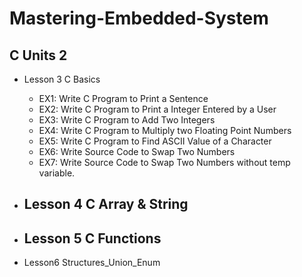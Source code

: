 # Mastering-Embedded-System

## C Units 2

  -  Lesson 3 C Basics
      -  EX1: Write C Program to Print a Sentence
      -  EX2: Write C Program to Print a Integer Entered by a User
      -  EX3: Write C Program to Add Two Integers
      -  EX4: Write C Program to Multiply two Floating Point Numbers
      -  EX5: Write C Program to Find ASCII Value of a Character
      -  EX6: Write Source Code to Swap Two Numbers
      -  EX7: Write Source Code to Swap Two Numbers without temp variable.
  
  -  Lesson 4 C Array & String
      -
  -  Lesson 5 C Functions
      -  
  -  Lesson6 Structures_Union_Enum
